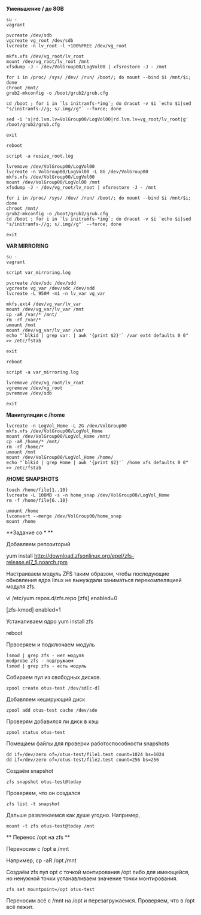 **Уменьшение / до 8GB**

```console
su -
vagrant

pvcreate /dev/sdb
vgcreate vg_root /dev/sdb
lvcreate -n lv_root -l +100%FREE /dev/vg_root

mkfs.xfs /dev/vg_root/lv_root
mount /dev/vg_root/lv_root /mnt
xfsdump -J - /dev/VolGroup00/LogVol00 | xfsrestore -J - /mnt

for i in /proc/ /sys/ /dev/ /run/ /boot/; do mount --bind $i /mnt/$i; done
chroot /mnt/
grub2-mkconfig -o /boot/grub2/grub.cfg

cd /boot ; for i in `ls initramfs-*img`; do dracut -v $i `echo $i|sed "s/initramfs-//g; s/.img//g"` --force; done

sed -i 's|rd.lvm.lv=VolGroup00/LogVol00|rd.lvm.lv=vg_root/lv_root|g' /boot/grub2/grub.cfg

exit

reboot

script -a resize_root.log

lvremove /dev/VolGroup00/LogVol00
lvcreate -n VolGroup00/LogVol00 -L 8G /dev/VolGroup00
mkfs.xfs /dev/VolGroup00/LogVol00
mount /dev/VolGroup00/LogVol00 /mnt
xfsdump -J - /dev/vg_root/lv_root | xfsrestore -J - /mnt

for i in /proc/ /sys/ /dev/ /run/ /boot/; do mount --bind $i /mnt/$i; done
chroot /mnt/
grub2-mkconfig -o /boot/grub2/grub.cfg
cd /boot ; for i in `ls initramfs-*img`; do dracut -v $i `echo $i|sed "s/initramfs-//g; s/.img//g"` --force; done

exit
```

**VAR MIRRORING**

```console
su -
vagrant

script var_mirroring.log

pvcreate /dev/sdc /dev/sdd
vgcreate vg_var /dev/sdc /dev/sdd
lvcreate -L 950M -m1 -n lv_var vg_var

mkfs.ext4 /dev/vg_var/lv_var
mount /dev/vg_var/lv_var /mnt
cp -aR /var/* /mnt/
rm -rf /var/*
umount /mnt
mount /dev/vg_var/lv_var /var
echo "`blkid | grep var: | awk '{print $2}'` /var ext4 defaults 0 0" >> /etc/fstab

exit

reboot

script -a var_mirroring.log

lvremove /dev/vg_root/lv_root
vgremove /dev/vg_root
pvremove /dev/sdb

exit
```

**Манипуляции с /home**

```console
lvcreate -n LogVol_Home -L 2G /dev/VolGroup00
mkfs.xfs /dev/VolGroup00/LogVol_Home
mount /dev/VolGroup00/LogVol_Home /mnt/
cp -aR /home/* /mnt/
rm -rf /home/*
umount /mnt
mount /dev/VolGroup00/LogVol_Home /home/
echo "`blkid | grep Home | awk '{print $2}'` /home xfs defaults 0 0" >> /etc/fstab
```

**/HOME SNAPSHOTS**

```console
touch /home/file{1..10}
lvcreate -L 100MB -s -n home_snap /dev/VolGroup00/LogVol_Home
rm -f /home/file{6..10}

umount /home
lvconvert --merge /dev/VolGroup00/home_snap
mount /home
```

**Задание со * **

Добавляем репозиторий

yum install http://download.zfsonlinux.org/epel/zfs-release.el7_5.noarch.rpm

Настраиваем модуль ZFS таким образом, чтобы последующие обновления ядра linux не вынуждали заниматься перекомпеляцией модуля zfs.

vi /etc/yum.repos.d/zfs.repo
[zfs]
enabled=0

[zfs-kmod]
enabled=1

Устаналиваем ядро
yum install zfs

reboot

Првоеряем и подключаем модуль
```console
lsmod | grep zfs - нет модуля
modprobe zfs - подгружаем
lsmod | grep zfs - есть модуль
```

Собираем пул из свободных дисков.
```console
zpool create otus-test /dev/sd[c-d]
```

Добавляем кеширующий диск
```console
zpool add otus-test cache /dev/sde
````

Проверям добавился ли диск в кэш
```console
zpool status otus-test
```

Помещаем файлы для проверки работоспособности snapshots
```console
dd if=/dev/zero of=/otus-test/file1.test count=1024 bs=1024
dd if=/dev/zero of=/otus-test/file2.test count=256 bs=256
```

Создаём snapshot
```console
zfs snapshot otus-test@today
```

Проверяем, что он создался
```console
zfs list -t snapshot
```

Дальше развлекаемся как душе угодно. Например,
```console
mount -t zfs otus-test@today /mnt
```

** Перенос /opt на zfs **

Переносим с /opt в /mnt

Например, cp -aR /opt /mnt

Создаём zfs пул opt с точкой монтирования /opt либо для имеющейся, но ненужной точки устанавливаем значение точки монтирования.
```console
zfs set mountpoint=/opt otus-test
```
Переносим всё с /mnt на /opt и перезагружаемся. Проверяем, что в /opt всё лежит.